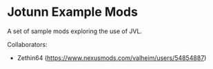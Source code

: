 # Jotunn Example Mods

A set of sample mods exploring the use of JVL.

Collaborators:

- Zethin64 (https://www.nexusmods.com/valheim/users/54854887)
